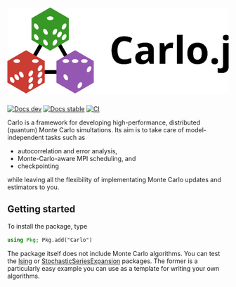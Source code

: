 # ![Carlo.jl](docs/header.svg)
[![Docs dev](https://img.shields.io/badge/docs-latest-blue.svg)](https://lukas.weber.science/Carlo.jl/dev/)
[![Docs stable](https://img.shields.io/badge/docs-stable-blue.svg)](https://lukas.weber.science/Carlo.jl/stable/)
[![CI](https://github.com/lukas-weber/Carlo.jl/workflows/CI/badge.svg)](https://github.com/lukas-weber/Carlo.jl/actions)

Carlo is a framework for developing high-performance, distributed (quantum) Monte Carlo simultations.
Its aim is to take care of model-independent tasks such as

* autocorrelation and error analysis,
* Monte-Carlo-aware MPI scheduling, and
* checkpointing

while leaving all the flexibility of implementating Monte Carlo updates and estimators to you.


## Getting started

To install the package, type

```julia
using Pkg; Pkg.add("Carlo")
```

The package itself does not include Monte Carlo algorithms. You can test the [Ising](https://github.com/lukas-weber/Ising.jl) or [StochasticSeriesExpansion](https://github.com/lukas-weber/StochasticSeriesExpansion.jl) packages. The former is a particularly easy example you can use as a template for writing your own algorithms.